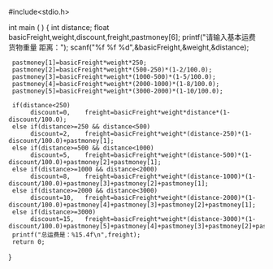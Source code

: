 #include<stdio.h>

int main ( ) 
{
     int distance;
     float basicFreight,weight,discount,freight,pastmoney[6];
     printf("请输入基本运费 货物重量 距离：");
     scanf("%f %f %d",&basicFreight,&weight,&distance);
     
     pastmoney[1]=basicFreight*weight*250;
     pastmoney[2]=basicFreight*weight*(500-250)*(1-2/100.0);
     pastmoney[3]=basicFreight*weight*(1000-500)*(1-5/100.0);
     pastmoney[4]=basicFreight*weight*(2000-1000)*(1-8/100.0);
     pastmoney[5]=basicFreight*weight*(3000-2000)*(1-10/100.0);

     if(distance<250)
          discount=0,    freight=basicFreight*weight*distance*(1-discount/100.0);
     else if(distance>=250 && distance<500)
          discount=2,    freight=basicFreight*weight*(distance-250)*(1-discount/100.0)+pastmoney[1];
     else if(distance>=500 && distance<1000)
          discount=5,    freight=basicFreight*weight*(distance-500)*(1-discount/100.0)+pastmoney[2]+pastmoney[1];
     else if(distance>=1000 && distance<2000)
          discount=8,    freight=basicFreight*weight*(distance-1000)*(1-discount/100.0)+pastmoney[3]+pastmoney[2]+pastmoney[1];
     else if(distance>=2000 && distance<3000)
          discount=10,   freight=basicFreight*weight*(distance-2000)*(1-discount/100.0)+pastmoney[4]+pastmoney[3]+pastmoney[2]+pastmoney[1];
     else if(distance>=3000)
          discount=15,   freight=basicFreight*weight*(distance-3000)*(1-discount/100.0)+pastmoney[5]+pastmoney[4]+pastmoney[3]+pastmoney[2]+pastmoney[1];
     printf("总运费是：%15.4f\n",freight);
     return 0;
 }
